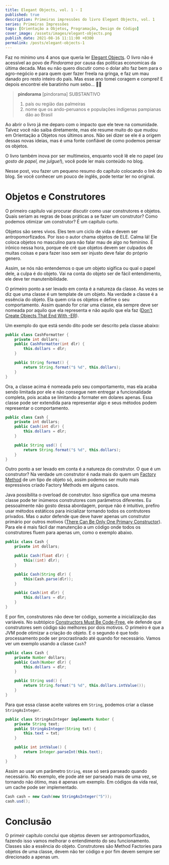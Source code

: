 ```yaml
---
title: Elegant Objects, vol. 1 - I
published: true
description: Primeiras impressões do livro Elegant Objects, vol. 1 
series: Primeiras Impressões
tags: [Orientação a Objetos, Programação, Design de Código]
cover_image: /assets/images/elegant-objects.png
publish_date: 2021-08-16 11:11:00 +0300
permalink: /posts/elegant-objects-1
---
```


Faz no mínimo uns 4 anos que queria ler [Elegant Objects](https://www.elegantobjects.org/). O livro não é acessível ao povo de *Pindorama* por causa das politicas economicas da última decada. Mas eu não quero discutir como o dolar alto faz bem para o agro-negócio e para quem quer fazer freela na gringa, e faz um mau danado pro resto inteiro do país. Mas esse ano tomei coragem e comprei! E depois encontrei ele baratinho num sebo... 🤦‍♂️

> **pindorama**
> [pindorama]
> SUBSTANTIVO
> 1. país ou região das palmeiras
> 2. nome que os ando-peruanos e populações indígenas pampianas dão ao Brasil

Ao abrir o livro já me deparo com o impacto que ele teve na comunidade. Talvez você não saiba diretamente, mas ele resume muito do que mudou em Orientação a Objetos nos últimos anos. Não sei dizer se ele é a origem dessas novas ideias, mas é uma fonte confiável de como podemos pensar os objetos.

O livro também inova por ser multimeios, enquanto você lê ele no papel (_eu gosto de papel, me julgue!_), você pode ler mais conteúdo no blog. 

Nesse post, vou fazer um pequeno resumo do capítulo colocando o link do blog. Se você conhecer um pouco de inglês, pode tentar ler no original. 

# Objetos e Construtores

O primeiro capítulo vai procurar discutir como usar construtores e objetos. Quais seriam as regras de boas práticas a se fazer um construtor? Como podemos otimizar um construtor? É um capítulo curto.

Objetos são seres vivos. Eles tem um ciclo de vida e devem ser antropomorfizados. Por isso o autor chama objetos de ELE. Calma lá! Ele coloca objetos no masculino para não falar mau de algo no feminino. É irônico nessa hora, porque ele crê que objetos devem ser culpados de muitas coisas e para fazer isso sem ser injusto deve falar do próprio genero. 

Assim, se nós não entendemos o que um objeto sigifica ou qual o papel dele, a culpa é do objeto. Vai na conta do objeto ser de fácil entendimento, ele deve ter manutenibilidade. 

O primeiro ponto a ser levado em conta é a natureza da classe. As vezes se diz que uma classe é um template de um objeto. Na verdade a classe é a essência do objeto. Ela quem cria os objetos e define o seu comportamento. Assim quando for criar uma classe, ela sempre deve ser nomeada por aquilo que ela representa e não aquilo que ela faz ([Don't Create Objects That End With -ER](https://www.yegor256.com/2015/03/09/objects-end-with-er.html)).

Um exemplo do que está sendo dito pode ser descrito pela classe abaixo:

```java
public class CashFormatter {
    private int dollars;
    public CashFormatter(int dlr) {
        this.dollars = dlr;
    }

    public String format() {
        return String.format("$ %d", this.dollars);
    }
}
```

Ora, a classe acima é nomeada pelo seu comportamento, mas ela acaba sendo limitada por ele e não consegue nem entregar a funcionalidade completa, pois acaba se limitando a formater em dolares apenas. Essa classe pode ser extendida para representar algo e seus métodos podem representar o comportamento.

```java
public class Cash {
    private int dollars;
    public Cash(int dlr) {
        this.dollars = dlr;
    }

    public String usd() {
        return String.format("$ %d", this.dollars);
    }
}
```


Outro ponto a ser levado em conta é a natureza do construtor. O que é um construtor? Na verdade um construtor é nada mais do quem um [Factory Method](https://refactoring.guru/pt-br/design-patterns/factory-method) de um tipo de objeto só, assim podemos ser muito mais expressivos criado Factory Methods em alguns casos. 

Java possibilita o overload de construtor. Isso significa que uma mesma classe pode ter inúmeros construtores com parâmetros diferentes. Eu pessoalmente não gosto dessa abordagem, porque não é intuitivo, prefiro usar métodos estáticos para inicializar tornando todos os contrutores privados. Mas o autor defende que deve haver apenas um construtor primário por outros motivos ([There Can Be Only One Primary Constructor](https://www.yegor256.com/2015/05/28/one-primary-constructor.html)). Para ele é mais fácil dar manutenção a um código onde todos os construtores fluem para apenas um, como o exemplo abaixo.

```java
public class Cash {
    private int dollars;

    public Cash(float dlr) {
        this((int) dlr);
    }

    public Cash(String dlr) {
        this(Cash.parse(dlr));
    }

    public Cash(int dlr) {
        this.dollars = dlr;
    }
}
```

E por fim, construtores não deve ter código, somente a inicialização das variáveis. No subtópico [Constructors Must Be Code-Free](https://www.yegor256.com/2015/05/07/ctors-must-be-code-free.html), ele defende que construtores sem código são melhores por dois motivos. O primeiro é que a JVM pode otimizar a criação do objeto. E o segundo é que todo processamento pode ser procrastinado até quando for necessário. Vamos ver um exemplo usando a classe `Cash`?

```java
public class Cash {
    private Number dollars;
    public Cash(Number dlr) {
        this.dollars = dlr;
    }

    public String usd() {
        return String.format("$ %d", this.dollars.intValue());
    }
}
```

Para que essa classe aceite valores em `String`, podemos criar a classe `StringAsInteger`.

```java
public class StringAsInteger implements Number {
    private String text;
    public StringAsInteger(String txt) {
        this.text = txt;
    }

    public int intValue() {
        return Integer.parseInt(this.text);
    }
}
```

Assim ao usar um parâmetro `String`, esse só será parseado quando necessário. No exemplo, ele pode até ser parseado mais de uma vez, se tornando não ótimo, mas é apenas um exemplo. Em códigos da vida real, um cache pode ser implementado.

```java
Cash cash = new Cash(new StringAsInteger("5"));
cash.usd();
```

# Conclusão

O primeir capítulo conclui que objetos devem ser antropomorfizados, fazendo isso vamos melhorar o entendimento do seu funcionamento. Classes são a essência do objeto. Construtores são Method Factories para objetos de uma classe, devem não ter código e por fim devem sempre ser direcionado a apenas um.
